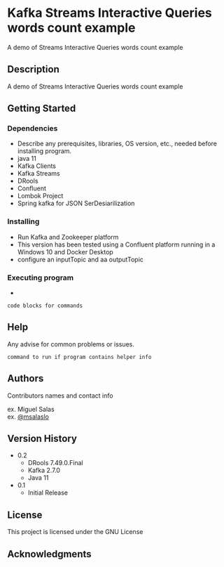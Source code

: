 # Kafka Streams Interactive Queries words count example

A demo of Streams Interactive Queries words count example

## Description

A demo of Streams Interactive Queries words count example

## Getting Started

### Dependencies

* Describe any prerequisites, libraries, OS version, etc., needed before installing program.
* java 11
* Kafka Clients
* Kafka Streams
* DRools
* Confluent
* Lombok Project
* Spring kafka for JSON SerDesiarilization

### Installing

* Run Kafka and Zookeeper platform
* This version has been tested using a Confluent platform running in a Windows 10 and Docker Desktop
* configure an inputTopic and aa outputTopic

### Executing program

*
```
code blocks for commands
```

## Help

Any advise for common problems or issues.
```
command to run if program contains helper info
```

## Authors

Contributors names and contact info

ex. Miguel Salas  
ex. [@msalaslo](https://github.com/msalaslo)

## Version History

* 0.2
    * DRools 7.49.0.Final
    * Kafka 2.7.0
    * Java 11
* 0.1
    * Initial Release

## License

This project is licensed under the GNU License 

## Acknowledgments



